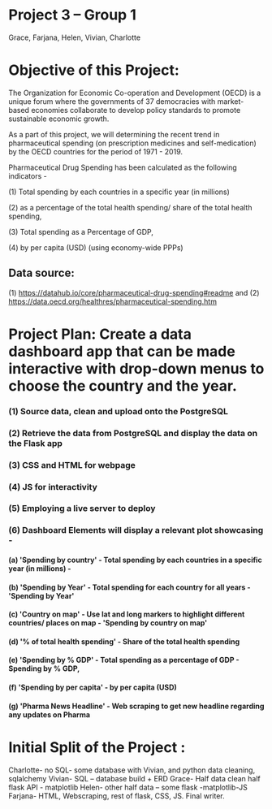 # Project 3 – Group 1 
Grace, Farjana, Helen, Vivian, Charlotte

# Objective of this Project:

The Organization for Economic Co-operation and Development (OECD) is a unique forum where the governments of 37 democracies with market-based economies collaborate to develop policy standards to promote sustainable economic growth. 

As a part of this project, we will determining the recent trend in pharmaceutical spending (on prescription medicines and self-medication) by the OECD countries for the period of 1971 - 2019. 

Pharmaceutical Drug Spending has been calculated as the following indicators -  

  (1) Total spending by each countries in a specific year (in millions)
  
  (2) as a percentage of the total health spending/ share of the total health spending, 
  
  (3) Total spending as a Percentage of GDP,
  
  (4) by per capita (USD) (using economy-wide PPPs)
  
## Data source: 
(1) https://datahub.io/core/pharmaceutical-drug-spending#readme and 
(2) https://data.oecd.org/healthres/pharmaceutical-spending.htm

  
# Project Plan: Create a data dashboard app that can be made interactive with drop-down menus to choose the country and the year.

### (1) Source data, clean and upload onto the PostgreSQL
### (2) Retrieve the data from PostgreSQL and display the data on the Flask app
### (3) CSS and HTML for webpage
### (4) JS for interactivity 
### (5) Employing a live server to deploy
### (6) Dashboard Elements will display a relevant plot showcasing  -

#### (a) 'Spending by country' - Total spending by each countries in a specific year (in millions) - 
#### (b) 'Spending by Year' - Total spending for each country for all years  - 'Spending by Year'
#### (c) 'Country on map' - Use lat and long markers to highlight different countries/ places on map - 'Spending by country on map'
#### (d) '% of total health spending' - Share of the total health spending
#### (e) 'Spending by % GDP' - Total spending as a percentage of GDP - Spending by % GDP,
#### (f) 'Spending by per capita' - by per capita (USD) 
#### (g) 'Pharma News Headline' - Web scraping to get new headline regarding any updates on Pharma
    

# Initial Split of the Project :
Charlotte- no SQL- some database with Vivian, and python data cleaning, sqlalchemy 
Vivian- SQL – database build + ERD 
Grace- Half data clean half flask API - matplotlib
Helen- other half data – some flask -matplotlib-JS
Farjana- HTML, Webscraping, rest of flask, CSS, JS. Final writer. 

  
  
  
